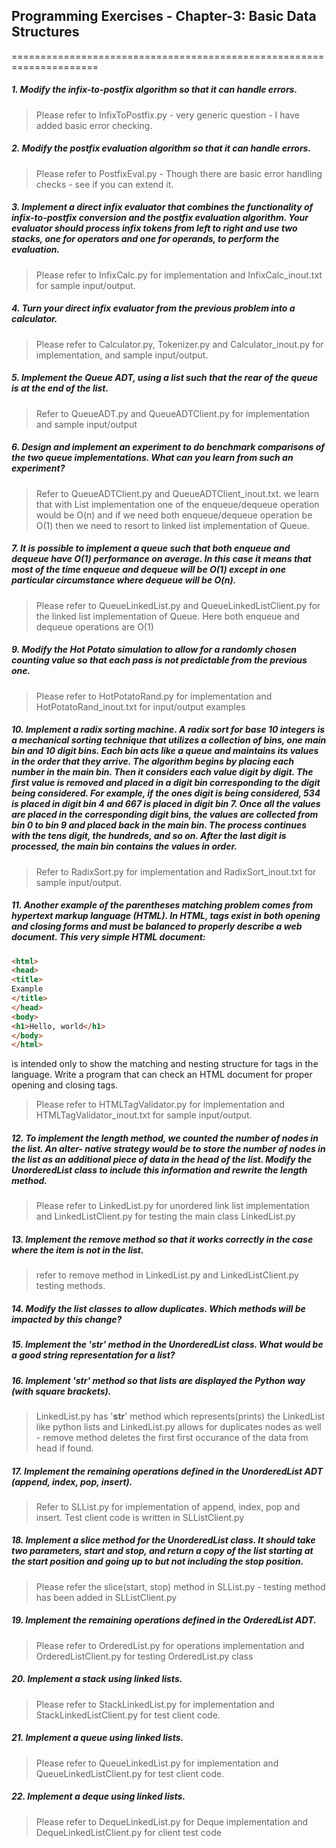 ## Programming Exercises - Chapter-3: Basic Data Structures
=====================================================================

##### 1. Modify the infix-to-postfix algorithm so that it can handle errors.
> Please refer to InfixToPostfix.py - very generic question - I have added basic error checking.  

##### 2. Modify the postfix evaluation algorithm so that it can handle errors.
> Please refer to PostfixEval.py - Though there are basic error handling checks - see if you can extend it.  

##### 3. Implement a direct infix evaluator that combines the functionality of infix-to-postfix conversion and the postfix evaluation algorithm. Your evaluator should process infix tokens from left to right and use two stacks, one for operators and one for operands, to perform the evaluation.
> Please refer to InfixCalc.py for implementation and InfixCalc_inout.txt for sample input/output.  

##### 4. Turn your direct infix evaluator from the previous problem into a calculator. 
> Please refer to Calculator.py, Tokenizer.py and Calculator_inout.py for implementation, and sample input/output.  

##### 5. Implement the Queue ADT, using a list such that the rear of the queue is at the end of the list.  
> Refer to QueueADT.py and QueueADTClient.py for implementation and sample input/output  

##### 6. Design and implement an experiment to do benchmark comparisons of the two queue implementations. What can you learn from such an experiment?
> Refer to QueueADTClient.py and QueueADTClient_inout.txt. we learn that with List implementation one of the enqueue/dequeue operation would be O(n) and if we need both enqueue/dequeue operation be O(1) then we need to resort to linked list implementation of Queue.

##### 7. It is possible to implement a queue such that both enqueue and dequeue have O(1) performance on average. In this case it means that most of the time enqueue and dequeue will be O(1) except in one particular circumstance where dequeue will be O(n).
> Please refer to QueueLinkedList.py and QueueLinkedListClient.py for the linked list implementation of Queue. Here both enqueue and dequeue operations are O(1) 

##### 9. Modify the Hot Potato simulation to allow for a randomly chosen counting value so that each pass is not predictable from the previous one.
> Please refer to HotPotatoRand.py for implementation and HotPotatoRand_inout.txt for input/output examples

##### 10. Implement a radix sorting machine. A radix sort for base 10 integers is a mechanical sorting technique that utilizes a collection of bins, one main bin and 10 digit bins. Each bin acts like a queue and maintains its values in the order that they arrive. The algorithm begins by placing each number in the main bin. Then it considers each value digit by digit. The first value is removed and placed in a digit bin corresponding to the digit being considered. For example, if the ones digit is being considered, 534 is placed in digit bin 4 and 667 is placed in digit bin 7. Once all the values are placed in the corresponding digit bins, the values are collected from bin 0 to bin 9 and placed back in the main bin. The process continues with the tens digit, the hundreds, and so on. After the last digit is processed, the main bin contains the values in order. 
> Refer to RadixSort.py for implementation and RadixSort_inout.txt for sample input/output.

##### 11. Another example of the parentheses matching problem comes from hypertext markup language (HTML). In HTML, tags exist in both opening and closing forms and must be balanced to properly describe a web document. This very simple HTML document:  
``` html
<html>
<head>
<title>
Example
</title>
</head>
<body>
<h1>Hello, world</h1>
</body>
</html>
```
is intended only to show the matching and nesting structure for tags in the language. Write a program that can check an HTML document for proper opening and closing tags. 
> Please refer to HTMLTagValidator.py for implementation and HTMLTagValidator_inout.txt for sample input/output.

##### 12. To implement the length method, we counted the number of nodes in the list. An alter- native strategy would be to store the number of nodes in the list as an additional piece of data in the head of the list. Modify the UnorderedList class to include this information and rewrite the length method. 
> Please refer to LinkedList.py for unordered link list implementation and LinkedListClient.py for testing the main class LinkedList.py

##### 13. Implement the remove method so that it works correctly in the case where the item is not in the list.
> refer to remove method in LinkedList.py and LinkedListClient.py testing methods.

##### 14. Modify the list classes to allow duplicates. Which methods will be impacted by this change?
##### 15. Implement the \'__str__\' method in the UnorderedList class. What would be a good string representation for a list?
##### 16. Implement \'__str__\' method so that lists are displayed the Python way (with square brackets).
> LinkedList.py has \'__str__\' method which represents(prints) the LinkedList like python lists and LinkedList.py allows for duplicates nodes as well - remove method deletes the first first occurance of the data from head if found.

##### 17. Implement the remaining operations defined in the UnorderedList ADT (append, index, pop, insert).
> Refer to SLList.py for implementation of append, index, pop and insert. Test client code is written in SLListClient.py

##### 18. Implement a slice method for the UnorderedList class. It should take two parameters, start and stop, and return a copy of the list starting at the start position and going up to but not including the stop position. 
> Please refer the slice(start, stop) method in SLList.py - testing method has been added in SLListClient.py

##### 19. Implement the remaining operations defined in the OrderedList ADT.
> Please refer to OrderedList.py for operations implementation and OrderedListClient.py for testing OrderedList.py class

##### 20. Implement a stack using linked lists.
> Please refer to StackLinkedList.py for implementation and StackLinkedListClient.py for test client code.

##### 21. Implement a queue using linked lists.
> Please refer to QueueLinkedList.py for implementation and QueueLinkedListClient.py for test client code. 

##### 22. Implement a deque using linked lists.
> Please refer to DequeLinkedList.py for Deque implementation and DequeLinkedListClient.py for client test code
